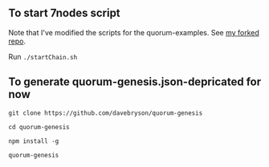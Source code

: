 ## To start 7nodes script

Note that I've modified the scripts for the quorum-examples.  See [my forked repo](https://github.com/phillyfan1138/quorum-examples).

Run `./startChain.sh`

## To generate quorum-genesis.json-depricated for now

`git clone https://github.com/davebryson/quorum-genesis`

`cd quorum-genesis`

`npm install -g`

`quorum-genesis`

